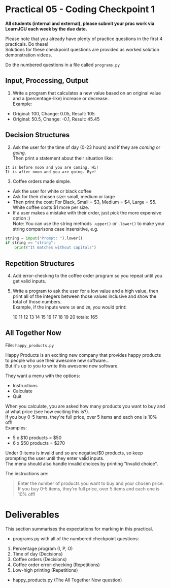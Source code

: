 # Practical 05 - Coding Checkpoint 1 

**All students (internal and external), please submit your prac work via LearnJCU each week by the due date.**  

Please note that you already have plenty of practice questions in the first 4 practicals. Do these!  
Solutions for these checkpoint questions are provided as worked solution demonstration videos.

Do the numbered questions in a file called `programs.py`

## Input, Processing, Output

1. Write a program that calculates a new value based on an original value and a (percentage-like) increase or decrease.  
Example:

- Original: 100, Change: 0.05, Result: 105
- Original: 50.5, Change: -0.1, Result: 45.45

## Decision Structures

2. Ask the user for the time of day (0-23 hours) and if they are *coming* or *going*.  
Then print a statement about their situation like:  
```
It is before noon and you are coming. Hi!  
It is after noon and you are going. Bye!
```

3. Coffee orders made simple.  

- Ask the user for white or black coffee  
- Ask for their chosen size: small, medium or large
- Then print the cost: For Black, Small = $3, Medium = $4, Large = $5. White coffee costs $1 more per size.  
- If a user makes a mistake with their order, just pick the more expensive option :)  
Note: You can use the string methods `.upper()` or `.lower()` to make your string comparisons case insensitive, e.g.  

```python
string = input("Prompt: ").lower()
if string == "string":
    print("It matches without capitals")
```

## Repetition Structures
4. Add error-checking to the coffee order program so you repeat until you get valid inputs.

5. Write a program to ask the user for a low value and a high value, then print all of the integers between those values inclusive and show the total of those numbers.  
Example, if the inputs were `10` and `20`, you would print:  

    10 11 12 13 14 15 16 17 18 19 20 totals: 165 

## All Together Now
File: `happy_products.py`

Happy Products is an exciting new company that provides happy products to people who use their awesome new software...  
But it's up to you to write this awesome new software.

They want a menu with the options:

- Instructions
- Calculate
- Quit

When you calculate, you are asked how many products you want to buy and at what price (see how exciting this is?).  
If you buy 0-5 items, they're full price, over 5 items and each one is 10% off!  
Examples:  

- 5 x $10 products = $50
- 6 x $50 products = $270

Under 0 items is invalid and so are negative/$0 products, so keep prompting the user until they enter valid inputs.  
The menu should also handle invalid choices by printing "Invalid choice". 

The instructions are:
> Enter the number of products you want to buy and your chosen price.
> If you buy 0-5 items, they're full price, over 5 items and each one is 10% off!

# Deliverables
This section summarises the expectations for marking in this practical.

- programs.py with all of the numbered checkpoint questions: 

1. Percentage program (I, P, O)
2. Time of day (Decisions)
3. Coffee orders (Decisions)
4. Coffee order error-checking (Repetitions)
5. Low-high printing (Repetitions)

- happy_products.py (The All Together Now question)